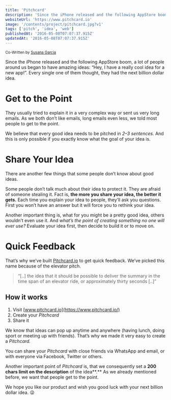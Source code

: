 ```yaml
---
title: 'Pitchcard'
description: 'Since the iPhone released and the following AppStore boom, a lot of people began to tell us: "Hey, I have an app idea...".'
websiteUrl: 'https://www.pitchcard.io'
image: '/contents/project/pitchcard.jpg?v1'
tags: ['pitch', 'idea', 'web']
publishedAt: '2016-05-08T07:07:37.915Z'
updatedAt: '2016-05-08T07:07:37.915Z'
---
```


<small>Co-Written by [Susana Garcia](https://susana.dev)</small>

Since the iPhone released and the following AppStore boom, a lot of people around us began to have amazing ideas: “Hey, I have a really cool idea for a new app!”. Every single one of them thought, they had the next billion dollar idea.

# Get to the Point

They usually tried to explain it in a very complex way or sent us very long emails. As we both don’t like emails, long emails even less, we told most people to get to the point.

We believe that every good idea needs to be pitched in _2–3 sentences._ And this is only possible if you exactly know what the goal of your idea is.

# Share Your Idea

There are another few things that some people don’t know about good ideas.

Some people don’t talk much about their idea to protect it. They are afraid of someone stealing it. Fact is, **the more you share your idea, the better it gets.** Each time you explain your idea to people, they’ll ask you questions. First you won’t have an answer but it will force you to rethink your idea.

Another important thing is, what for you might be a pretty good idea, others wouldn’t even use it. And _what’s the point of creating something no one will ever use?_ Evaluate your idea first, then decide to build it or to move on.

# Quick Feedback

That’s why we’ve built [Pitchcard.io](https://www.pitchcard.io/) to get quick feedback. We’ve picked this name because of the elevator pitch.

> “\[..\] the idea that it should be possible to deliver the summary in the time span of an elevator ride, or approximately thirty seconds \[..\]”

## How it works

1.  Visit [www.pitchcard.io](https://www.pitchcard.io/)
2.  Create your _Pitchcard_
3.  Share it

We know that ideas can pop up anytime and anywhere (having lunch, doing sport or meeting up with friends). That’s why we made it very easy to create a _Pitchcard._

You can share your _Pitchcard_ with close friends via WhatsApp and email, or with everyone via Facebook, Twitter or others.

Another important point of _Pitchcard_ is, that we consequently set a **200 chars limit on the description** of the idea**.** As we already mentioned before, we want that people get to the point.

We hope you like our product and wish you good luck with your next billion dollar idea. 😜
